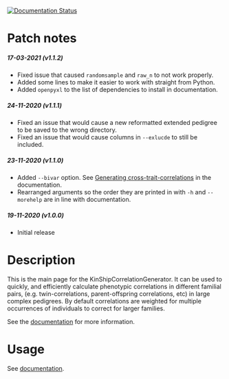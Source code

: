 [![Documentation Status](https://readthedocs.org/projects/kinshipcorrelationgenerator/badge/?version=latest)](https://kinshipcorrelationgenerator.readthedocs.io/en/latest/?badge=latest)

# Patch notes

##### 17-03-2021 (v1.1.2)
 - Fixed issue that caused `randomsample` and `raw_n` to not work properly.
 - Added some lines to make it easier to work with straight from Python.
 - Added `openpyxl` to the list of dependencies to install in documentation.
 
##### 24-11-2020 (v1.1.1)
 - Fixed an issue that would cause a new reformatted extended pedigree to be saved to the wrong directory.
 - Fixed an issue that would cause columns in `--exlucde` to still be included.

##### 23-11-2020 (v1.1.0)
 - Added `--bivar` option. See [Generating cross-trait-correlations](https://kinshipcorrelationgenerator.readthedocs.io/en/latest/computecorrelation.html#generating-cross-trait-correlations) in the documentation.
 - Rearranged arguments so the order they are printed in with `-h` and `--morehelp` are in line with documentation.

##### 19-11-2020 (v1.0.0)
 - Initial release

# Description

This is the main page for the KinShipCorrelationGenerator. It can be used to quickly, and efficiently calculate phenotypic correlations in different familial pairs, (e.g. twin-correlations, parent-offspring correlations, etc) in large complex pedigrees.
By default correlations are weighted for multiple occurrences of individuals to correct for larger families. 

See the [documentation](https://kinshipcorrelationgenerator.readthedocs.io/) for more information.

# Usage

See [documentation](https://kinshipcorrelationgenerator.readthedocs.io/).

